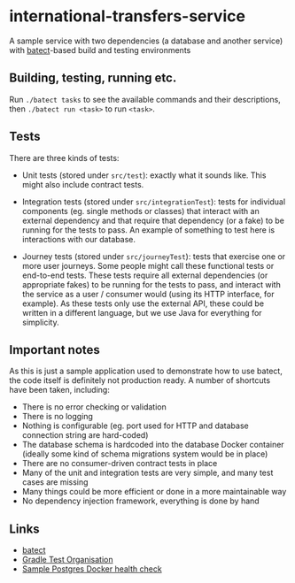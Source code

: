 # international-transfers-service

A sample service with two dependencies (a database and another service) with [batect](https://github.com/charleskorn/batect)-based
build and testing environments

## Building, testing, running etc.

Run `./batect tasks` to see the available commands and their descriptions, then `./batect run <task>` to run `<task>`.

## Tests

There are three kinds of tests:

* Unit tests (stored under `src/test`): exactly what it sounds like. This might also include contract tests.

* Integration tests (stored under `src/integrationTest`): tests for individual components (eg. single methods or classes)
  that interact with an external dependency and that require that dependency (or a fake) to be running for the tests to pass. 
  An example of something to test here is interactions with our database.

* Journey tests (stored under `src/journeyTest`): tests that exercise one or more user journeys. Some people might call these
  functional tests or end-to-end tests. These tests require all external dependencies (or appropriate fakes) to be running for the
  tests to pass, and interact with the service as a user / consumer would (using its HTTP interface, for example). As these tests
  only use the external API, these could be written in a different language, but we use Java for everything for simplicity.

## Important notes

As this is just a sample application used to demonstrate how to use batect, the code itself is definitely not production ready.
A number of shortcuts have been taken, including:

* There is no error checking or validation
* There is no logging
* Nothing is configurable (eg. port used for HTTP and database connection string are hard-coded)
* The database schema is hardcoded into the database Docker container (ideally some kind of schema migrations system would be in place)
* There are no consumer-driven contract tests in place
* Many of the unit and integration tests are very simple, and many test cases are missing
* Many things could be more efficient or done in a more maintainable way
* No dependency injection framework, everything is done by hand

## Links

* [batect](https://github.com/charleskorn/batect)
* [Gradle Test Organisation](https://www.safaribooksonline.com/blog/2013/08/22/gradle-test-organization/)
* [Sample Postgres Docker health check](https://github.com/docker-library/healthcheck/tree/master/postgres)
